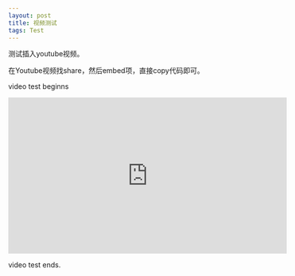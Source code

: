 ```yaml
---
layout: post
title: 视频测试
tags: Test
---
```


测试插入youtube视频。

在Youtube视频找share，然后embed项，直接copy代码即可。
    
video test beginns 
   
<iframe width="560" height="315" src="https://www.youtube.com/embed/bty7LHm14CA" frameborder="0" allow="accelerometer; autoplay; clipboard-write; encrypted-media; gyroscope; picture-in-picture" allowfullscreen></iframe>
   
   video test ends. 
   
